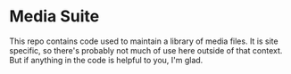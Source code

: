 # Media Suite

This repo contains code used to maintain a library of media files. It is site specific, so there's probably not much of use here outside of that context.
But if anything in the code is helpful to you, I'm glad.

